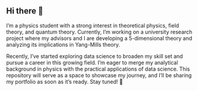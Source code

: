 ## Hi there 👋
I’m a physics student with a strong interest in theoretical physics, field theory, and quantum theory. Currently, I’m working on a university research project where my advisors and I are developing a 5-dimensional theory and analyzing its implications in Yang-Mills theory.

Recently, I’ve started exploring data science to broaden my skill set and pursue a career in this growing field. I’m eager to merge my analytical background in physics with the practical applications of data science. This repository will serve as a space to showcase my journey, and I’ll be sharing my portfolio as soon as it’s ready. Stay tuned! 🚀
<!--
**DiegoPalaciosGit/DiegoPalaciosGit** is a ✨ _special_ ✨ repository because its `README.md` (this file) appears on your GitHub profile.

Here are some ideas to get you started:

- 🔭 I’m currently working on ...
- 🌱 I’m currently learning ...
- 👯 I’m looking to collaborate on ...
- 🤔 I’m looking for help with ...
- 💬 Ask me about ...
- 📫 How to reach me: ...
- 😄 Pronouns: ...
- ⚡ Fun fact: ...
-->
